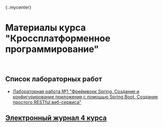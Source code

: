 
{:.mycenter}
# Материалы курса "Кроссплатформенное программирование"
<br />

## Список лабораторных работ
* [Лабораторная работа №1 "Фреймворк Spring. Создание и конфигурирование приложения с помощью Spring Boot. Создание простого RESTful веб-сервиса"](https://goo.gl/U9Zzc9)


## [Электронный журнал 4 курса]()

<style>
.mycenter {
    text-align:center;
}
</style>
